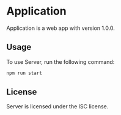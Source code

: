 # Application

Application is a web app with version 1.0.0.

## Usage

To use Server, run the following command: 

```bash
npm run start
```

## License 
Server is licensed under the ISC license.